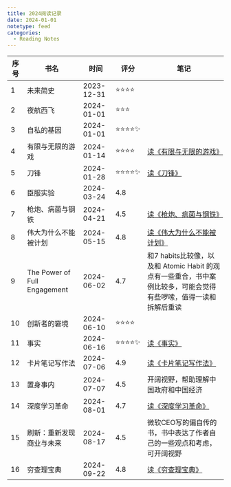 ```yaml
---
title: 2024阅读记录
date: 2024-01-01
notetype: feed
categories:
  - Reading Notes
---
```

| 序号 | 书名 | 时间 | 评分 | 笔记 |
| ---- | ---- | ---- | ---- | ---- |
| 1 | 未来简史 | 2023-12-31 | ⭐️⭐️⭐️⭐️ |  |
| 2 | 夜航西飞 | 2024-01-01 | ⭐️⭐️⭐️ |  |
| 3 | 自私的基因 | 2024-01-01 | ⭐️⭐️⭐️⭐️✨ |  |
| 4 | 有限与无限的游戏 | 2024-01-14 | ⭐️⭐️⭐️⭐️ | [读《有限与无限的游戏》](./20240114_读《有限与无限的游戏》) |
| 5 | 刀锋 | 2024-01-28 | ⭐️⭐️⭐️⭐️✨ | [读《刀锋》](./20240128_读《刀锋》) |
| 6 | 臣服实验 | 2024-03-24 | 4.8 |  |
| 7 | 枪炮、病菌与钢铁 | 2024-04-21 | 4.5 | [读《枪炮、病菌与钢铁》](./20240421_读枪炮病菌与钢铁) |
| 8 | 伟大为什么不能被计划 | 2024-05-15 | 4.8 | [读《伟大为什么不能被计划》](./20240515_读伟大为什么不能被计划) |
| 9 | The Power of Full Engagement | 2024-06-02 | 4.7 | 和7 habits比较像，以及和 Atomic Habit 的观点有一些重合，书中案例比较多，可能会觉得有些啰嗦，值得一读和拆解后重读 |
| 10 | 创新者的窘境 | 2024-06-10 | ⭐️⭐️⭐️⭐️ |  |
| 11 | 事实 | 2024-06-16 | ⭐️⭐️⭐️⭐️✨ | [读《事实》](./20240616_事实) |
| 12 | 卡片笔记写作法 | 2024-07-06 | 4.9 | [读《卡片笔记写作法》](./20240707_卡片笔记写作法) |
| 13 | 置身事内 | 2024-07-07 | 4.5 | 开阔视野，帮助理解中国政府和中国经济 |
| 14 | 深度学习革命 | 2024-08-01 | 4.7 | [读《深度学习革命》](./20240805_读深度学习革命) |
| 15 | 刷新：重新发现商业与未来 | 2024-08-17 | 4.5 | 微软CEO写的偏自传的书，书中表达了作者自己的一些观点和考虑，可开阔视野 |
| 16 | 穷查理宝典 | 2024-09-22 | 4.8 | [读《穷查理宝典》](./20240922_读穷查理宝典) |
